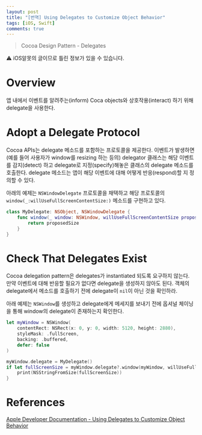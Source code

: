 ```yaml
---
layout: post
title: "[번역] Using Delegates to Customize Object Behavior"
tags: [iOS, Swift]
comments: true
---
```


> Cocoa Design Pattern - Delegates  

⚠ iOS알못의 글이므로 틀린 정보가 있을 수 있습니다.  

# **Overview**

앱 내에서 이벤트를 알려주는(inform) Coca objects와 상호작용(interact) 하기 위해 delegate을 사용한다.

# **Adopt a Delegate Protocol**

Cocoa APIs는 delegate 메소드를 포함하는 프로토콜을 제공한다. 이벤트가 발생하면 (예를 들어 사용자가 window를 resizing 하는 등의) delegator 클래스는 해당 이벤트를 감지(detect) 하고 delegate로 지정(specify)해놓은 클래스의 delegate 메소드를 호출한다. delegate 메소드는 앱이 해당 이벤트에 대해 어떻게 반응(respond)할 지 정의할 수 있다.

아래의 예제는 `NSWindowDelegate` 프로토콜을 채택하고 해당 프로토콜의 `window(_:willUseFullScreenContentSize:)` 메소드를 구현하고 있다.

```swift
class MyDelegate: NSObject, NSWindowDelegate {
    func window(_ window: NSWindow, willUseFullScreenContentSize proposedSize: NSSize) -> NSSize {
        return proposedSize
    }
}
```

# **Check That Delegates Exist**

Cocoa delegation pattern은 delegates가 instantiated 되도록 요구하지 않는다. 만약 이벤트에 대해 반응할 필요가 없다면 delegate을 생성하지 않아도 된다. 객체의 delegate에서 메소드를 호출하기 전에 delegate이 `nil`이 아닌 것을 확인하라.

아래 예제는 `NSWindow`를 생성하고 delegate에게 메세지를 보내기 전에 옵셔널 체이닝을 통해 window의 delegate이 존재하는지 확인한다.

```swift
let myWindow = NSWindow(
    contentRect: NSRect(x: 0, y: 0, width: 5120, height: 2880),
    styleMask: .fullScreen,
    backing: .buffered,
    defer: false
)

myWindow.delegate = MyDelegate()
if let fullScreenSize = myWindow.delegate?.window(myWindow, willUseFullScreenContentSize: mySize) {
    print(NSStringFromSize(fullScreenSize))
}
```

# References  
[Apple Developer Documentation - Using Delegates to Customize Object Behavior](https://developer.apple.com/documentation/swift/cocoa_design_patterns/using_delegates_to_customize_object_behavior)
